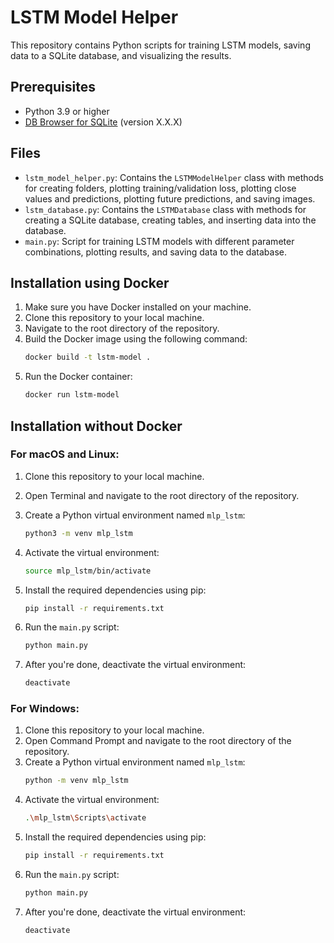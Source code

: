 # LSTM Model Helper

This repository contains Python scripts for training LSTM models, saving data to a SQLite database, and visualizing the results.

## Prerequisites

- Python 3.9 or higher
- [DB Browser for SQLite](https://sqlitebrowser.org/) (version X.X.X)

## Files

- `lstm_model_helper.py`: Contains the `LSTMModelHelper` class with methods for creating folders, plotting training/validation loss, plotting close values and predictions, plotting future predictions, and saving images.
- `lstm_database.py`: Contains the `LSTMDatabase` class with methods for creating a SQLite database, creating tables, and inserting data into the database.
- `main.py`: Script for training LSTM models with different parameter combinations, plotting results, and saving data to the database.

## Installation using Docker

1. Make sure you have Docker installed on your machine.
2. Clone this repository to your local machine.
3. Navigate to the root directory of the repository.
4. Build the Docker image using the following command:
   ```bash
   docker build -t lstm-model .
   ```
5. Run the Docker container:
   ```bash
   docker run lstm-model
   ```

## Installation without Docker

### For macOS and Linux:

1. Clone this repository to your local machine.
2. Open Terminal and navigate to the root directory of the repository.
3. Create a Python virtual environment named `mlp_lstm`:

   ```bash
   python3 -m venv mlp_lstm
   ```

4. Activate the virtual environment:
   ```bash
   source mlp_lstm/bin/activate
   ```
5. Install the required dependencies using pip:
   ```bash
   pip install -r requirements.txt
   ```
6. Run the `main.py` script:
   ```bash
   python main.py
   ```
7. After you're done, deactivate the virtual environment:
   ```bash
   deactivate
   ```

### For Windows:

1. Clone this repository to your local machine.
2. Open Command Prompt and navigate to the root directory of the repository.
3. Create a Python virtual environment named `mlp_lstm`:
   ```bash
   python -m venv mlp_lstm
   ```
4. Activate the virtual environment:
   ```bash
   .\mlp_lstm\Scripts\activate
   ```
5. Install the required dependencies using pip:
   ```bash
   pip install -r requirements.txt
   ```
6. Run the `main.py` script:
   ```bash
   python main.py
   ```
7. After you're done, deactivate the virtual environment:
   ```bash
   deactivate
   ```
